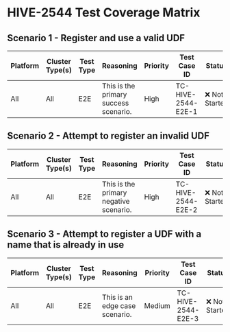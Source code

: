 # HIVE-2544 Test Coverage Matrix 

## Scenario 1 - Register and use a valid UDF
| Platform | Cluster Type(s) | Test Type  | Reasoning                   | Priority   | Test Case ID | Status         |
|----------|-----------------|------------|-----------------------------|------------|--------------|----------------|
| All | All | E2E | This is the primary success scenario. | High | TC-HIVE-2544-E2E-1 | ❌ Not Started |

## Scenario 2 - Attempt to register an invalid UDF
| Platform | Cluster Type(s) | Test Type  | Reasoning                   | Priority   | Test Case ID | Status         |
|----------|-----------------|------------|-----------------------------|------------|--------------|----------------|
| All | All | E2E | This is the primary negative scenario. | High | TC-HIVE-2544-E2E-2 | ❌ Not Started |

## Scenario 3 - Attempt to register a UDF with a name that is already in use
| Platform | Cluster Type(s) | Test Type  | Reasoning                   | Priority   | Test Case ID | Status         |
|----------|-----------------|------------|-----------------------------|------------|--------------|----------------|
| All | All | E2E | This is an edge case scenario. | Medium | TC-HIVE-2544-E2E-3 | ❌ Not Started |
